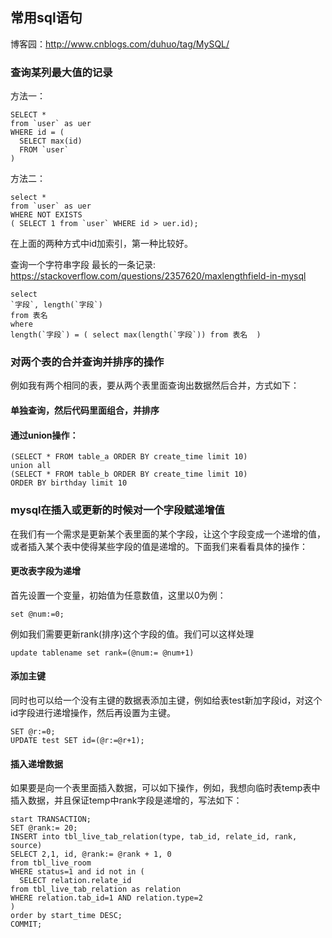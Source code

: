 ##  常用sql语句
博客园：http://www.cnblogs.com/duhuo/tag/MySQL/

### 查询某列最大值的记录
方法一：
```
SELECT *
from `user` as uer
WHERE id = (
  SELECT max(id)
  FROM `user`
)
```
方法二：
```
select *
from `user` as uer
WHERE NOT EXISTS
( SELECT 1 from `user` WHERE id > uer.id);
```
在上面的两种方式中id加索引，第一种比较好。

查询一个字符串字段 最长的一条记录:
https://stackoverflow.com/questions/2357620/maxlengthfield-in-mysql
```
select 
`字段`, length(`字段`) 
from 表名 
where 
length(`字段`) = ( select max(length(`字段`)) from 表名  )
```
### 对两个表的合并查询并排序的操作
例如我有两个相同的表，要从两个表里面查询出数据然后合并，方式如下：
#### 单独查询，然后代码里面组合，并排序
#### 通过union操作：
```
(SELECT * FROM table_a ORDER BY create_time limit 10)
union all
(SELECT * FROM table_b ORDER BY create_time limit 10)
ORDER BY birthday limit 10
```
### mysql在插入或更新的时候对一个字段赋递增值
在我们有一个需求是更新某个表里面的某个字段，让这个字段变成一个递增的值，或者插入某个表中使得某些字段的值是递增的。下面我们来看看具体的操作：

#### 更改表字段为递增
首先设置一个变量，初始值为任意数值，这里以0为例：
```
set @num:=0;
```
例如我们需要更新rank(排序)这个字段的值。我们可以这样处理
```
update tablename set rank=(@num:= @num+1)
```
#### 添加主键
同时也可以给一个没有主键的数据表添加主键，例如给表test新加字段id，对这个id字段进行递增操作，然后再设置为主键。
```
SET @r:=0;
UPDATE test SET id=(@r:=@r+1);
```
#### 插入递增数据
如果要是向一个表里面插入数据，可以如下操作，例如，我想向临时表temp表中插入数据，并且保证temp中rank字段是递增的，写法如下：
```
start TRANSACTION;
SET @rank:= 20;
INSERT into tbl_live_tab_relation(type, tab_id, relate_id, rank, source)
SELECT 2,1, id, @rank:= @rank + 1, 0
from tbl_live_room
WHERE status=1 and id not in (
  SELECT relation.relate_id
from tbl_live_tab_relation as relation
WHERE relation.tab_id=1 AND relation.type=2
)
order by start_time DESC;
COMMIT;
```
